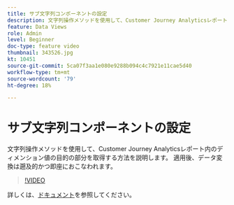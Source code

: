```yaml
---
title: サブ文字列コンポーネントの設定
description: 文字列操作メソッドを使用して、Customer Journey Analyticsレポート内のディメンション値の目的の部分を取得する方法を説明します。 適用後、データ変換は遡及的かつ即座におこなわれます。
feature: Data Views
role: Admin
level: Beginner
doc-type: feature video
thumbnail: 343526.jpg
kt: 10451
source-git-commit: 5ca07f3aa1e080e9288b094c4c7921e11cae5d40
workflow-type: tm+mt
source-wordcount: '79'
ht-degree: 18%

---
```



# サブ文字列コンポーネントの設定

文字列操作メソッドを使用して、Customer Journey Analyticsレポート内のディメンション値の目的の部分を取得する方法を説明します。 適用後、データ変換は遡及的かつ即座におこなわれます。

>[!VIDEO](https://video.tv.adobe.com/v/343526/?quality=12&learn=on)

詳しくは、[ドキュメント](https://experienceleague.adobe.com/docs/analytics-platform/using/cja-dataviews/component-settings/substring.html?lang=ja)を参照してください。